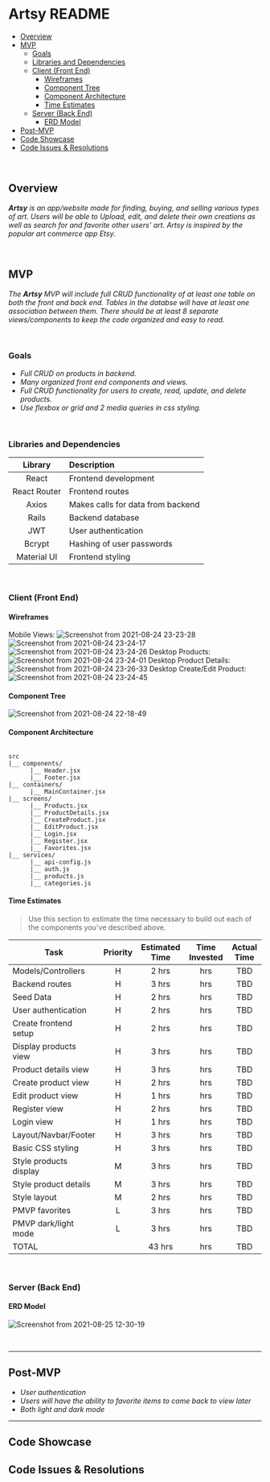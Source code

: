 # Artsy README 

- [Overview](#overview)
- [MVP](#mvp)
  - [Goals](#goals)
  - [Libraries and Dependencies](#libraries-and-dependencies)
  - [Client (Front End)](#client-front-end)
    - [Wireframes](#wireframes)
    - [Component Tree](#component-tree)
    - [Component Architecture](#component-architecture)
    - [Time Estimates](#time-estimates)
  - [Server (Back End)](#server-back-end)
    - [ERD Model](#erd-model)
- [Post-MVP](#post-mvp)
- [Code Showcase](#code-showcase)
- [Code Issues & Resolutions](#code-issues--resolutions)

<br>

## Overview

_**Artsy** is an app/website made for finding, buying, and selling various types of art. Users will be able to Upload, edit, and delete their own creations as well as search for and favorite other users' art. Artsy is inspired by the popular art commerce app Etsy._


<br>

## MVP

_The **Artsy** MVP will include full CRUD functionality of at least one table on both the front and back end. Tables in the databse will have at least one association between them. There should be at least 8 separate views/components to keep the code organized and easy to read._

<br>

### Goals

- _Full CRUD on products in backend._
- _Many organized front end components and views._
- _Full CRUD functionality for users to create, read, update, and delete products._
- _Use flexbox or grid and 2 media queries in css styling._


<br>

### Libraries and Dependencies

|     Library      | Description                                |
| :--------------: | :----------------------------------------- |
|      React       | Frontend development |
|   React Router   | Frontend routes |
| Axios | Makes calls for data from backend |
|     Rails     | Backend database |
|  JWT  | User authentication |
|  Bcrypt  | Hashing of user passwords |
|  Material UI  | Frontend styling |

<br>

### Client (Front End)

#### Wireframes

Mobile Views:
![Screenshot from 2021-08-24 23-23-28](https://user-images.githubusercontent.com/85084394/130726563-d36c04cb-90e5-4d71-9b5d-1bc7688db1d3.png)
![Screenshot from 2021-08-24 23-24-17](https://user-images.githubusercontent.com/85084394/130726571-46a3571c-24f7-46bc-8a04-c98541235bfb.png)
![Screenshot from 2021-08-24 23-24-26](https://user-images.githubusercontent.com/85084394/130726575-002cf261-66a0-45ff-86d1-3cd517ce1891.png)
Desktop Products:
![Screenshot from 2021-08-24 23-24-01](https://user-images.githubusercontent.com/85084394/130726586-ac7afbec-111c-48d6-a381-365d5dd90eab.png)
Desktop Product Details:
![Screenshot from 2021-08-24 23-26-33](https://user-images.githubusercontent.com/85084394/130726592-21ca2132-1580-471a-ba07-3f764728d7af.png)
Desktop Create/Edit Product:
![Screenshot from 2021-08-24 23-24-45](https://user-images.githubusercontent.com/85084394/130726598-6cab14ec-b193-49c0-8805-fbf3431bc7e6.png)




#### Component Tree

![Screenshot from 2021-08-24 22-18-49](https://user-images.githubusercontent.com/85084394/130720859-db718abd-bb4e-4abd-9663-c554d91a5989.png)


#### Component Architecture

``` structure

src
|__ components/
      |__ Header.jsx
      |__ Footer.jsx
|__ containers/
      |__ MainContainer.jsx
|__ screens/
      |__ Products.jsx
      |__ ProductDetails.jsx
      |__ CreateProduct.jsx
      |__ EditProduct.jsx
      |__ Login.jsx
      |__ Register.jsx
      |__ Favorites.jsx
|__ services/
      |__ api-config.js
      |__ auth.js
      |__ products.js
      |__ categories.js

```

#### Time Estimates

> Use this section to estimate the time necessary to build out each of the components you've described above.

| Task                | Priority | Estimated Time | Time Invested | Actual Time |
| ------------------- | :------: | :------------: | :-----------: | :---------: |
| Models/Controllers    |    H     |     2 hrs      |      hrs     |    TBD    |
| Backend routes    |    H     |     3 hrs      |      hrs     |    TBD    |
| Seed Data    |    H     |     2 hrs      |      hrs     |    TBD    |
| User authentication    |    H     |     2 hrs      |      hrs     |    TBD    |
| Create frontend setup    |    H     |     2 hrs      |      hrs     |    TBD    |
| Display products view    |    H     |     3 hrs      |      hrs     |    TBD    |
| Product details view    |    H     |     3 hrs      |      hrs     |    TBD    |
| Create product view    |    H     |     2 hrs      |      hrs     |    TBD    |
| Edit product view    |    H     |     1 hrs      |      hrs     |    TBD    |
| Register view    |    H     |     2 hrs      |      hrs     |    TBD    |
| Login view |    H     |     1 hrs      |      hrs     |     TBD     |
| Layout/Navbar/Footer    |    H     |     3 hrs      |      hrs     |    TBD    |
| Basic CSS styling    |    H     |     3 hrs      |      hrs     |    TBD    |
| Style products display    |    M     |     3 hrs      |      hrs     |    TBD    |
| Style product details    |    M     |     3 hrs      |      hrs     |    TBD    |
| Style layout    |    M     |     2 hrs      |      hrs     |    TBD    |
| PMVP favorites    |    L     |     3 hrs      |      hrs     |    TBD    |
| PMVP dark/light mode    |    L     |     3 hrs      |      hrs     |    TBD    |
| TOTAL               |          |     43 hrs      |      hrs     |     TBD     |


<br>

### Server (Back End)

#### ERD Model

![Screenshot from 2021-08-25 12-30-19](https://user-images.githubusercontent.com/85084394/130837723-52b43c39-8ac2-4264-80a2-1458a255f9c0.png)



<br>

***

## Post-MVP

- _User authentication_
- _Users will have the ability to favorite items to come back to view later_
- _Both light and dark mode_

***

## Code Showcase



## Code Issues & Resolutions

